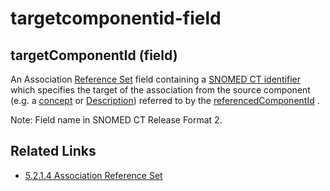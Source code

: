 # targetcomponentid-field

## targetComponentId (field)

An Association [Reference Set](https://confluence.ihtsdotools.org/display/DOCGLOSS/Reference+Set) field containing a [SNOMED CT identifier](https://confluence.ihtsdotools.org/display/DOCGLOSS/SNOMED+CT+identifier) which specifies the target of the association from the source component (e.g. a [concept](https://confluence.ihtsdotools.org/display/DOCGLOSS/concept) or [Description](https://confluence.ihtsdotools.org/display/DOCGLOSS/Description)) referred to by the [referencedComponentId](https://confluence.ihtsdotools.org/display/DOCGLOSS/referencedComponentId) .

Note: Field name in SNOMED CT Release Format 2.

## Related Links

* [5.2.1.4 Association Reference Set](../5.2.1.4-Association-Reference-Set_28739378.html)

